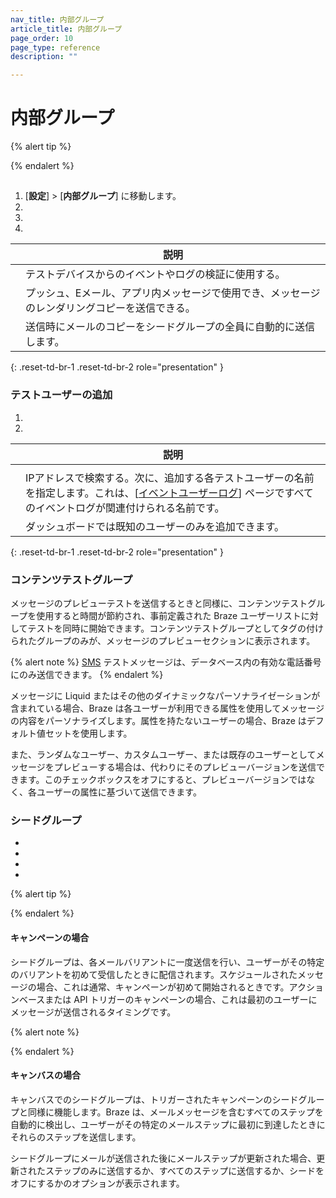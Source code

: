 ```yaml
---
nav_title: 内部グループ
article_title: 内部グループ
page_order: 10
page_type: reference
description: ""

---
```


# 内部グループ

> 

{% alert tip %}

{% endalert %}

## 



## 

 

1. [**設定**] > [**内部グループ**] に移動します。
2. 
3. 
4. 

|          | 説明                                                                                 |
|--------------------|---------------------------------------------------------------------------------------------|
|    | テストデバイスからのイベントやログの検証に使用する。                                    |
|  | プッシュ、Eメール、アプリ内メッセージで使用でき、メッセージのレンダリングコピーを送信できる。 |
|          | 送信時にメールのコピーをシードグループの全員に自動的に送信します。               |
{: .reset-td-br-1 .reset-td-br-2 role="presentation" }



### テストユーザーの追加

 

1. 
2. 

|                   | 説明                                                                                                                                                                                                                                          |
|-------------------------|------------------------------------------------------------------------------------------------------------------------------------------------------------------------------------------------------------------------------------------------------|
|  |                                                                                                                                                            |
|   | IPアドレスで検索する。次に、追加する各テストユーザーの名前を指定します。これは、[[イベントユーザーログ]({{site.baseurl}}/user_guide/administrative/app_settings/event_user_log_tab/)] ページですべてのイベントログが関連付けられる名前です。 |
|       | ダッシュボードでは既知のユーザーのみを追加できます。          |
{: .reset-td-br-1 .reset-td-br-2 role="presentation" }



### コンテンツテストグループ

メッセージのプレビューテストを送信するときと同様に、コンテンツテストグループを使用すると時間が節約され、事前定義された Braze ユーザーリストに対してテストを同時に開始できます。コンテンツテストグループとしてタグの付けられたグループのみが、メッセージのプレビューセクションに表示されます。

{% alert note %}
[SMS]({{site.baseurl}}/user_guide/message_building_by_channel/sms/) テストメッセージは、データベース内の有効な電話番号にのみ送信できます。
{% endalert %}

メッセージに Liquid またはその他のダイナミックなパーソナライゼーションが含まれている場合、Braze は各ユーザーが利用できる属性を使用してメッセージの内容をパーソナライズします。属性を持たないユーザーの場合、Braze はデフォルト値セットを使用します。

また、ランダムなユーザー、カスタムユーザー、または既存のユーザーとしてメッセージをプレビューする場合は、代わりにそのプレビューバージョンを送信できます。このチェックボックスをオフにすると、プレビューバージョンではなく、各ユーザーの属性に基づいて送信できます。





### シードグループ



 

 



- 
-  
- 
- 

{% alert tip %}

{% endalert %}

#### キャンペーンの場合



シードグループは、各メールバリアントに一度送信を行い、ユーザーがその特定のバリアントを初めて受信したときに配信されます。スケジュールされたメッセージの場合、これは通常、キャンペーンが初めて開始されるときです。アクションベースまたは API トリガーのキャンペーンの場合、これは最初のユーザーにメッセージが送信されるタイミングです。



{% alert note %}

{% endalert %}



#### キャンバスの場合

キャンバスでのシードグループは、トリガーされたキャンペーンのシードグループと同様に機能します。Braze は、メールメッセージを含むすべてのステップを自動的に検出し、ユーザーがその特定のメールステップに最初に到達したときにそれらのステップを送信します。

シードグループにメールが送信された後にメールステップが更新された場合、更新されたステップのみに送信するか、すべてのステップに送信するか、シードをオフにするかのオプションが表示されます。

